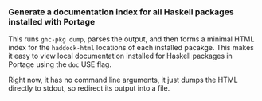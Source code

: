 ### Generate a documentation index for all Haskell packages installed with Portage

This runs `ghc-pkg dump`, parses the output, and then forms a minimal HTML index for the `haddock-html` locations of each installed pacakge. This makes it easy to view local documentation installed for Haskell packages in Portage using the `doc` USE flag.

Right now, it has no command line arguments, it just dumps the HTML directly to stdout, so redirect its output into a file.
